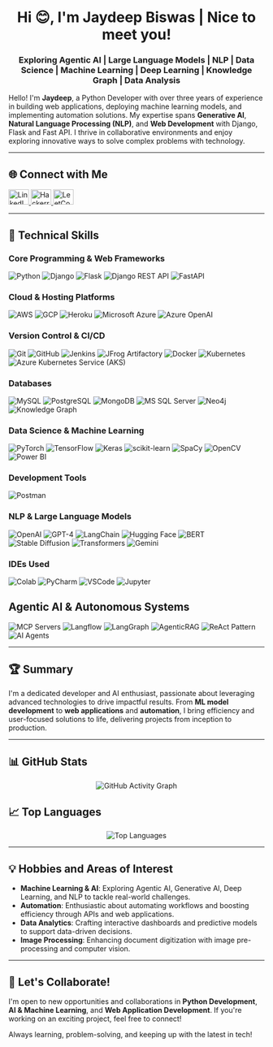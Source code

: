 <h1 align="center">Hi 😊, I'm Jaydeep Biswas | Nice to meet you!</h1>
<h3 align="center">Exploring Agentic AI | Large Language Models | NLP | Data Science | Machine Learning | Deep Learning | Knowledge Graph | Data Analysis</h3>

Hello! I'm **Jaydeep**, a Python Developer with over three years of experience in building web applications, deploying machine learning models, and implementing automation solutions. My expertise spans **Generative AI**, **Natural Language Processing (NLP)**, and **Web Development** with Django, Flask and Fast API. I thrive in collaborative environments and enjoy exploring innovative ways to solve complex problems with technology.

---

## 🌐 Connect with Me

<p align="left">
  <a href="https://www.linkedin.com/in/jaydeep-biswas-9664b0107/" target="_blank">
    <img src="https://raw.githubusercontent.com/rahuldkjain/github-profile-readme-generator/master/src/images/icons/Social/linked-in-alt.svg" alt="LinkedIn" height="30" width="40" />
  </a>
  <a href="https://www.hackerrank.com/profile/jaydeep_biswas21" target="_blank">
    <img src="https://raw.githubusercontent.com/rahuldkjain/github-profile-readme-generator/master/src/images/icons/Social/hackerrank.svg" alt="Hackerrank" height="30" width="40" />
  </a>
  <a href="https://leetcode.com/jaydeepbiswas/" target="_blank">
    <img src="https://raw.githubusercontent.com/rahuldkjain/github-profile-readme-generator/master/src/images/icons/Social/leet-code.svg" alt="LeetCode" height="30" width="40" />
  </a>
</p>

---

## 🔧 Technical Skills

### Core Programming & Web Frameworks
<p align="left">
  <img src="https://img.shields.io/badge/Python-3776AB?style=for-the-badge&logo=python&logoColor=white" alt="Python"/>
  <img src="https://img.shields.io/badge/Django-092E20?style=for-the-badge&logo=django&logoColor=white" alt="Django"/>
  <img src="https://img.shields.io/badge/Flask-000000?style=for-the-badge&logo=flask&logoColor=white" alt="Flask"/>
  <img src="https://img.shields.io/badge/django%20rest-ff1709?style=for-the-badge&logo=django&logoColor=white" alt="Django REST API"/>
  <img src="https://img.shields.io/badge/FastAPI-005571?style=for-the-badge&logo=fastapi&logoColor=white" alt="FastAPI"/>
</p>

### Cloud & Hosting Platforms
<p align="left">
  <img src="https://img.shields.io/badge/Amazon_AWS-FF9900?style=for-the-badge&logo=amazonaws&logoColor=white" alt="AWS"/>
  <img src="https://img.shields.io/badge/Google%20Cloud-4285F4?style=for-the-badge&logo=google-cloud&logoColor=white" alt="GCP"/>
  <img src="https://img.shields.io/badge/Heroku-430098?style=for-the-badge&logo=heroku&logoColor=white" alt="Heroku"/>
  <img src="https://img.shields.io/badge/Microsoft%20Azure-0078D4?style=for-the-badge&logo=microsoft-azure&logoColor=white" alt="Microsoft Azure"/>
  <img src="https://img.shields.io/badge/Azure%20OpenAI-0078D4?style=for-the-badge&logo=openai&logoColor=white" alt="Azure OpenAI"/>
</p>

### Version Control & CI/CD
<p align="left">
  <img src="https://img.shields.io/badge/Git-F05032?style=for-the-badge&logo=git&logoColor=white" alt="Git"/>
  <img src="https://img.shields.io/badge/GitHub-181717?style=for-the-badge&logo=github&logoColor=white" alt="GitHub"/>
  <img src="https://img.shields.io/badge/Jenkins-D24939?style=for-the-badge&logo=jenkins&logoColor=white" alt="Jenkins"/>
  <img src="https://img.shields.io/badge/JFrog%20Artifactory-41BF47?style=for-the-badge&logo=jfrog&logoColor=white" alt="JFrog Artifactory"/>
  <img src="https://img.shields.io/badge/Docker-2496ED?style=for-the-badge&logo=docker&logoColor=white" alt="Docker"/>
  <img src="https://img.shields.io/badge/Kubernetes-326CE5?style=for-the-badge&logo=kubernetes&logoColor=white" alt="Kubernetes"/>
  <img src="https://img.shields.io/badge/AKS-0078D4?style=for-the-badge&logo=microsoft-azure&logoColor=white" alt="Azure Kubernetes Service (AKS)"/>
</p>

### Databases
<p align="left">
  <img src="https://img.shields.io/badge/MySQL-005C84?style=for-the-badge&logo=mysql&logoColor=white" alt="MySQL"/>
  <img src="https://img.shields.io/badge/PostgreSQL-336791?style=for-the-badge&logo=postgresql&logoColor=white" alt="PostgreSQL"/>
  <img src="https://img.shields.io/badge/MongoDB-47A248?style=for-the-badge&logo=mongodb&logoColor=white" alt="MongoDB"/>
  <img src="https://img.shields.io/badge/MS_SQL_Server-CC2927?style=for-the-badge&logo=microsoft-sql-server&logoColor=white" alt="MS SQL Server"/>
  <img src="https://img.shields.io/badge/Neo4j-008CC1?style=for-the-badge&logo=neo4j&logoColor=white" alt="Neo4j"/>
  <img src="https://img.shields.io/badge/Knowledge%20Graph-6A5ACD?style=for-the-badge&logo=semanticweb&logoColor=white" alt="Knowledge Graph"/>
</p>

### Data Science & Machine Learning
<p align="left">
  <img src="https://img.shields.io/badge/PyTorch-EE4C2C?style=for-the-badge&logo=pytorch&logoColor=white" alt="PyTorch"/>
  <img src="https://img.shields.io/badge/TensorFlow-FF6F00?style=for-the-badge&logo=tensorflow&logoColor=white" alt="TensorFlow"/>
  <img src="https://img.shields.io/badge/Keras-FF0000?style=for-the-badge&logo=keras&logoColor=white" alt="Keras"/>
  <img src="https://img.shields.io/badge/scikit--learn-F7931E?style=for-the-badge&logo=scikit-learn&logoColor=white" alt="scikit-learn"/>
  <img src="https://img.shields.io/badge/SpaCy-09A3D5?style=for-the-badge&logo=spacy&logoColor=white" alt="SpaCy"/>
  <img src="https://img.shields.io/badge/OpenCV-5C3EE8?style=for-the-badge&logo=opencv&logoColor=white" alt="OpenCV"/>
  <img src="https://img.shields.io/badge/Power%20BI-F2C811?style=for-the-badge&logo=power-bi&logoColor=white" alt="Power BI"/>
</p>

### Development Tools
<p align="left">
  <img src="https://img.shields.io/badge/Postman-FF6C37?style=for-the-badge&logo=postman&logoColor=white" alt="Postman"/>
</p>

### NLP & Large Language Models
<p align="left">
  <img src="https://img.shields.io/badge/OpenAI-412991?style=for-the-badge&logo=openai&logoColor=white" alt="OpenAI"/>
  <img src="https://img.shields.io/badge/GPT--4-412991?style=for-the-badge&logo=openai&logoColor=white" alt="GPT-4"/>
  <img src="https://img.shields.io/badge/LangChain-303A3A?style=for-the-badge&logo=langchain&logoColor=white" alt="LangChain"/>
  <img src="https://img.shields.io/badge/Hugging%20Face-FAC42F?style=for-the-badge&logo=hugging-face&logoColor=black" alt="Hugging Face"/>
  <img src="https://img.shields.io/badge/BERT-FFCC00?style=for-the-badge&logo=bert&logoColor=black" alt="BERT"/>
  <img src="https://img.shields.io/badge/Stable%20Diffusion-808080?style=for-the-badge&logo=stablediffusion&logoColor=white" alt="Stable Diffusion"/>
  <img src="https://img.shields.io/badge/Transformers-DB0071?style=for-the-badge&logo=transformers&logoColor=white" alt="Transformers"/>
  <img src="https://img.shields.io/badge/Google%20Gemini-8E75B2?style=for-the-badge&logo=googlegemini&logoColor=white" alt="Gemini"/>
</p>

### IDEs Used
<p align="left">
  <img src="https://img.shields.io/badge/Colab-F9AB00?style=for-the-badge&logo=googlecolab&color=525252" alt="Colab"/>
  <img src="https://img.shields.io/badge/PyCharm-000000.svg?&style=for-the-badge&logo=PyCharm&logoColor=white" alt="PyCharm"/>
  <img src="https://img.shields.io/badge/VSCode-0078D4?style=for-the-badge&logo=visual%20studio%20code&logoColor=white" alt="VSCode"/>
  <img src="https://img.shields.io/badge/Jupyter-F37626.svg?&style=for-the-badge&logo=Jupyter&logoColor=white" alt="Jupyter"/>
</p>

## Agentic AI & Autonomous Systems

<p align="left">
  <img src="https://img.shields.io/badge/MCP_Servers-FF9900?style=for-the-badge&logo=openai&logoColor=white" alt="MCP Servers"/>
  <img src="https://img.shields.io/badge/Langflow-8A2BE2?style=for-the-badge&logo=openai&logoColor=white" alt="Langflow"/>
  <img src="https://img.shields.io/badge/LangGraph-2D2D2D?style=for-the-badge&logo=langchain&logoColor=white" alt="LangGraph"/>
  <img src="https://img.shields.io/badge/AgenticRAG-008080?style=for-the-badge&logo=agent&logoColor=white" alt="AgenticRAG"/>
  <img src="https://img.shields.io/badge/ReAct_Pattern-000000?style=for-the-badge&logo=openai&logoColor=white" alt="ReAct Pattern"/>
  <img src="https://img.shields.io/badge/AI_Agents-0A9396?style=for-the-badge&logo=openai&logoColor=white" alt="AI Agents"/>
</p>

---

## 🏆 Summary

I'm a dedicated developer and AI enthusiast, passionate about leveraging advanced technologies to drive impactful results. From **ML model development** to **web applications** and **automation**, I bring efficiency and user-focused solutions to life, delivering projects from inception to production.

---

## 📊 GitHub Stats

<p align="center">
  <img src="https://github-readme-activity-graph.vercel.app/graph?username=jaydeep-b21&theme=ambient_gradient" alt="GitHub Activity Graph"/>
</p>

## 📈 Top Languages

<p align="center">
  <img src="https://github-readme-stats.vercel.app/api/top-langs/?username=jaydeep-b21&layout=compact&theme=shadow_blue" alt="Top Languages"/>
</p>

---

## 💡 Hobbies and Areas of Interest

- **Machine Learning & AI**: Exploring Agentic AI, Generative AI, Deep Learning, and NLP to tackle real-world challenges.
- **Automation**: Enthusiastic about automating workflows and boosting efficiency through APIs and web applications.
- **Data Analytics**: Crafting interactive dashboards and predictive models to support data-driven decisions.
- **Image Processing**: Enhancing document digitization with image pre-processing and computer vision.

---

## 🚀 Let's Collaborate!

I'm open to new opportunities and collaborations in **Python Development**, **AI & Machine Learning**, and **Web Application Development**. If you're working on an exciting project, feel free to connect!

Always learning, problem-solving, and keeping up with the latest in tech!
